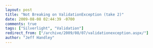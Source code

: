 ```yaml
---
layout: post
title: "Not Breaking on ValidationException (take 2)"
date: 2009-08-08 02:44:39 -0700
comments: true
tags: ["Silverlight", "Validation"]
redirect_from: ["/archive/2009/08/07/validationexception.aspx/"]
author: "Jeff Handley"
---
```


